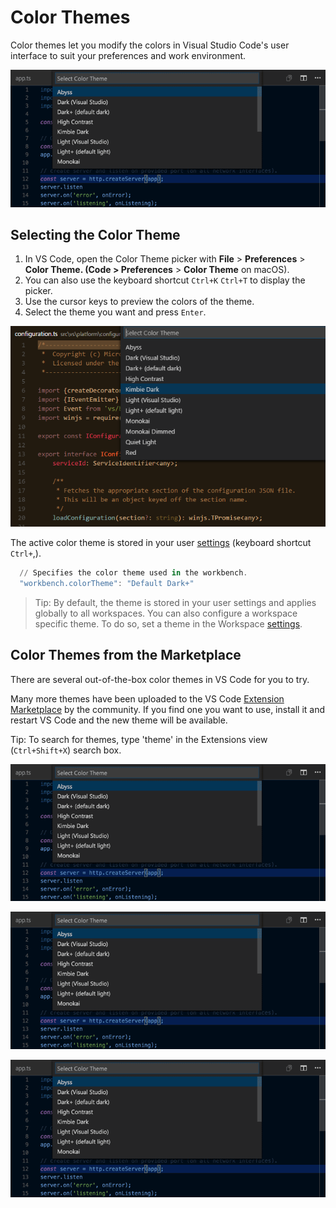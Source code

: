# Color Themes

Color themes let you modify the colors in Visual Studio Code's user interface to suit your preferences and work environment.

![alt text](https://github.com/Onemanwolf/visual-studio-2019/blob/master/VisualStudioCode2019_Getting_Started/docs/Images/Themes/themes_hero.gif?raw=true "Request Pipeline")

## Selecting the Color Theme

1. In VS Code, open the Color Theme picker with **File** > **Preferences** > **Color Theme. (Code > Preferences** > **Color Theme** on macOS).
2. You can also use the keyboard shortcut `Ctrl+K` `Ctrl+T` to display the picker.
3. Use the cursor keys to preview the colors of the theme.
4. Select the theme you want and press `Enter`.


![alt text](https://github.com/Onemanwolf/visual-studio-2019/blob/master/VisualStudioCode2019_Getting_Started/docs/Images/Themes/colorthemes.png?raw=true "Request Pipeline")

The active color theme is stored in your user [settings](https://code.visualstudio.com/docs/getstarted/settings) (keyboard shortcut `Ctrl+`,).

```powershell
  // Specifies the color theme used in the workbench.
  "workbench.colorTheme": "Default Dark+"
```  
>Tip: By default, the theme is stored in your user settings and applies globally to all workspaces. You can also configure a workspace specific theme. To do so, set a theme in the Workspace [settings](https://code.visualstudio.com/docs/getstarted/settings#_creating-user-and-workspace-settings).

## Color Themes from the Marketplace

There are several out-of-the-box color themes in VS Code for you to try.

Many more themes have been uploaded to the VS Code [Extension Marketplace](https://code.visualstudio.com/docs/editor/extension-gallery) by the community. If you find one you want to use, install it and restart VS Code and the new theme will be available.

Tip: To search for themes, type 'theme' in the Extensions view (`Ctrl+Shift+X`) search box.



![alt text](https://github.com/Onemanwolf/visual-studio-2019/blob/master/VisualStudioCode2019_Getting_Started/docs/Images/Themes/themes_hero.gif?raw=true "Request Pipeline")

![alt text](https://github.com/Onemanwolf/visual-studio-2019/blob/master/VisualStudioCode2019_Getting_Started/docs/Images/Themes/themes_hero.gif?raw=true "Request Pipeline")

![alt text](https://github.com/Onemanwolf/visual-studio-2019/blob/master/VisualStudioCode2019_Getting_Started/docs/Images/Themes/themes_hero.gif?raw=true "Request Pipeline")